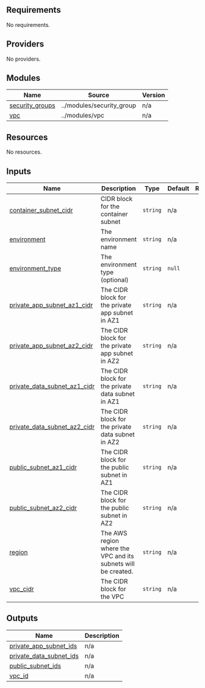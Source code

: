 ## Requirements

No requirements.

## Providers

No providers.

## Modules

| Name | Source | Version |
|------|--------|---------|
| <a name="module_security_groups"></a> [security\_groups](#module\_security\_groups) | ../modules/security_group | n/a |
| <a name="module_vpc"></a> [vpc](#module\_vpc) | ../modules/vpc | n/a |

## Resources

No resources.

## Inputs

| Name | Description | Type | Default | Required |
|------|-------------|------|---------|:--------:|
| <a name="input_container_subnet_cidr"></a> [container\_subnet\_cidr](#input\_container\_subnet\_cidr) | CIDR block for the container subnet | `string` | n/a | yes |
| <a name="input_environment"></a> [environment](#input\_environment) | The environment name | `string` | n/a | yes |
| <a name="input_environment_type"></a> [environment\_type](#input\_environment\_type) | The environment type (optional) | `string` | `null` | no |
| <a name="input_private_app_subnet_az1_cidr"></a> [private\_app\_subnet\_az1\_cidr](#input\_private\_app\_subnet\_az1\_cidr) | The CIDR block for the private app subnet in AZ1 | `string` | n/a | yes |
| <a name="input_private_app_subnet_az2_cidr"></a> [private\_app\_subnet\_az2\_cidr](#input\_private\_app\_subnet\_az2\_cidr) | The CIDR block for the private app subnet in AZ2 | `string` | n/a | yes |
| <a name="input_private_data_subnet_az1_cidr"></a> [private\_data\_subnet\_az1\_cidr](#input\_private\_data\_subnet\_az1\_cidr) | The CIDR block for the private data subnet in AZ1 | `string` | n/a | yes |
| <a name="input_private_data_subnet_az2_cidr"></a> [private\_data\_subnet\_az2\_cidr](#input\_private\_data\_subnet\_az2\_cidr) | The CIDR block for the private data subnet in AZ2 | `string` | n/a | yes |
| <a name="input_public_subnet_az1_cidr"></a> [public\_subnet\_az1\_cidr](#input\_public\_subnet\_az1\_cidr) | The CIDR block for the public subnet in AZ1 | `string` | n/a | yes |
| <a name="input_public_subnet_az2_cidr"></a> [public\_subnet\_az2\_cidr](#input\_public\_subnet\_az2\_cidr) | The CIDR block for the public subnet in AZ2 | `string` | n/a | yes |
| <a name="input_region"></a> [region](#input\_region) | The AWS region where the VPC and its subnets will be created. | `string` | n/a | yes |
| <a name="input_vpc_cidr"></a> [vpc\_cidr](#input\_vpc\_cidr) | The CIDR block for the VPC | `string` | n/a | yes |

## Outputs

| Name | Description |
|------|-------------|
| <a name="output_private_app_subnet_ids"></a> [private\_app\_subnet\_ids](#output\_private\_app\_subnet\_ids) | n/a |
| <a name="output_private_data_subnet_ids"></a> [private\_data\_subnet\_ids](#output\_private\_data\_subnet\_ids) | n/a |
| <a name="output_public_subnet_ids"></a> [public\_subnet\_ids](#output\_public\_subnet\_ids) | n/a |
| <a name="output_vpc_id"></a> [vpc\_id](#output\_vpc\_id) | n/a |
